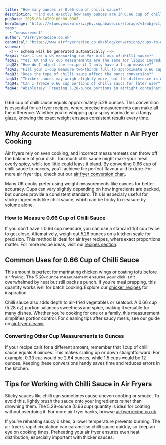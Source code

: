 ```yaml
---
title: "How many ounces is 0.66 cup of chilli sauce?"
description: "Find out exactly how many ounces are in 0.66 cup of chilli sauce with this easy UK conversion guide—perfect for air fryer recipes!"
pubDate: 2025-08-14T00:00:00.000Z
heroImage: "https://klueoymssxwfnxsvcyhv.supabase.co/storage/v1/object/public/Shmucket/how-many-ounces-is-0-66-cup-of-chilli-sauce.webp"
tags:
  - "measurement"
author: "AirFryerRecipe.co.uk"
canonical: "https://www.airfryerrecipe.co.uk/blog/conversions/cups-to-ounces/how-many-ounces-is-0-66-cup-of-chilli-sauce"
schema: |
  <!-- Schema will be generated automatically -->
faqQ1: "Can I use a UK measuring cup for 0.66 cup of chilli sauce?"
faqA1: "Yes, UK and US cup measurements are the same for liquid ingredients like chilli sauce. Just ensure you’re using a standard metric cup (240ml) and not a teacup. For precision, weighing out 5.28 ounces is even better."
faqQ2: "How do I adjust the recipe if I only have a 1-cup measure?"
faqA2: "Fill your 1-cup measure two-thirds full to approximate 0.66 cup. Alternatively, use 1/3 cup twice. For exact results, weigh 5.28 ounces on a kitchen scale. This method eliminates guesswork in air fryer cooking."
faqQ3: "Does the type of chilli sauce affect the ounce conversion?"
faqA3: "Thicker sauces may weigh slightly more, but the difference is minimal for most recipes. Stick to the 5.28-ounce conversion unless your sauce is extremely dense. Always taste and adjust seasonings as needed."
faqQ4: "Can I freeze 0.66 cup portions of chilli sauce for later use?"
faqA4: "Absolutely! Freezing 5.28-ounce portions in airtight containers works well. Thaw in the fridge before using in your air fryer. This is great for meal prep or saving leftover sauce from larger bottles."
---
```

<p>0.66 cup of chilli sauce equals approximately 5.28 ounces. This conversion is essential for air fryer recipes, where precise measurements can make all the difference. Whether you’re whipping up a spicy marinade or a tangy glaze, knowing the exact weight ensures consistent results every time.</p>  

<h2>Why Accurate Measurements Matter in Air Fryer Cooking</h2>  
<p>Air fryers rely on even cooking, and incorrect measurements can throw off the balance of your dish. Too much chilli sauce might make your meal overly spicy, while too little could leave it bland. By converting 0.66 cup of chilli sauce to ounces, you’ll achieve the perfect flavour and texture. For more air fryer tips, check out our <a href=https://www.airfryerrecipe.co.uk/air-fryer-conversion-chart>air fryer conversion chart</a>.</p>  

<p>Many UK cooks prefer using weight measurements like ounces for better accuracy. Cups can vary slightly depending on how ingredients are packed, but ounces provide a consistent standard. This is especially useful for sticky ingredients like chilli sauce, which can be tricky to measure by volume alone.</p>  

<h3>How to Measure 0.66 Cup of Chilli Sauce</h3>  
<p>If you don’t have a 0.66 cup measure, you can use a standard 1/3 cup twice to get close. Alternatively, weigh out 5.28 ounces on a kitchen scale for precision. This method is ideal for air fryer recipes, where exact proportions matter. For more recipe ideas, visit our <a href=https://www.airfryerrecipe.co.uk/recipes>recipes section</a>.</p>  

<h2>Common Uses for 0.66 Cup of Chilli Sauce</h2>  
<p>This amount is perfect for marinating chicken wings or coating tofu before air frying. The 5.28-ounce measurement ensures your dish isn’t overwhelmed by heat but still packs a punch. If you’re meal prepping, this quantity works well for batch cooking. Explore our <a href=https://www.airfryerrecipe.co.uk/recipe-category/chicken>chicken recipes</a> for inspiration.</p>  

<p>Chilli sauce also adds depth to air-fried vegetables or seafood. A 0.66 cup (5.28 oz) portion balances sweetness and spice, making it versatile for many dishes. Whether you’re cooking for one or a family, this measurement simplifies portion control. For cleaning tips after saucy meals, see our guide on <a href=https://www.airfryerrecipe.co.uk/air-fryer-cleaner>air fryer cleaner</a>.</p>  

<h3>Converting Other Cup Measurements to Ounces</h3>  
<p>If your recipe calls for a different amount, remember that 1 cup of chilli sauce equals 8 ounces. This makes scaling up or down straightforward. For example, 0.33 cup would be 2.64 ounces, while 1.5 cups would be 12 ounces. Keeping these conversions handy saves time and reduces errors in the kitchen.</p>  

<h2>Tips for Working with Chilli Sauce in Air Fryers</h2>  
<p>Sticky sauces like chilli can sometimes cause uneven cooking or smoke. To avoid this, lightly brush the sauce onto your ingredients rather than drowning them. The 5.28-ounce (0.66 cup) quantity is ideal for coating without overdoing it. For more air fryer hacks, browse <a href=https://www.airfryerrecipe.co.uk>airfryerrecipe.co.uk</a>.</p>  

<p>If you’re reheating saucy dishes, a lower temperature prevents burning. The air fryer’s rapid circulation can caramelise chilli sauce quickly, so keep an eye on cooking times. Preheating your air fryer ensures even heat distribution, especially important with thicker sauces.</p>
